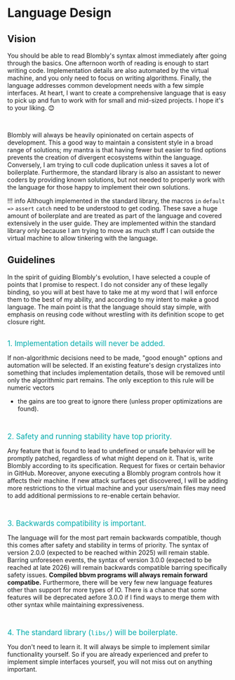 # Language Design


## Vision

You should be able to read Blombly's syntax almost immediately after
going through the basics. One afternoon worth of reading
is enough to start writing code. Implementation details
are also automated by the virtual machine, and you only need to
focus on writing algorithms. Finally, the language addresses common
development needs with a few simple interfaces.
At heart, I want to create a comprehensive language that is easy to pick up
and fun to work with for small and mid-sized projects. I hope it's to your liking. 😊

<br>

Blombly will always be heavily opinionated on certain aspects of development. 
This a good way to maintain a consistent
style in a broad range of solutions; my mantra is that having fewer but easier to find options 
prevents the creation of divergent ecosystems within the language.
Conversely, I am trying to cull code duplication unless it saves a lot of boilerplate.
Furthermore, the standard library is also an assistant to newer coders by providing known
solutions, but not needed to properly work with the language for those happy
to implement their own solutions.


!!! info
    Although implemented in the standard library, the macros
    `in` `default` `=>` `assert` `catch` need to be understood to get coding.
    These save a huge amount of boilerplate and are treated as part of the language
    and covered extensively in the user guide.
    They are implemented within
    the standard library only because I am trying to 
    move as much stuff I can outside the virtual machine to allow
    tinkering with the language.


## Guidelines

In the spirit of guiding Blombly's evolution, I have selected a couple of points 
that I promise to respect. I do not consider any of these legally binding,
so you will at best have to take me at my word that I will enforce them to the
best of my ability, and according to my intent to make a good language.
The main point is that the language should stay simple, with emphasis on
reusing code without wrestling with its definition scope to get closure right.

<br>
<span style="font-size:1.2em;color:#00ABAB;">1. Implementation details will never be added.</span>

If non-algorithmic decisions need to
be made, "good enough" options and automation will be selected. 
If an existing feature's design crystalizes into something that includes
implementation details, those will be removed until only the algorithmic
part remains.
The only exception to this rule will be numeric vectors 
- the gains are too great to ignore there (unless proper 
optimizations are found).

<br>

<span style="font-size:1.2em;color:#00ABAB;">2. Safety and running stability have top priority.</span>

Any feature that is
found to lead to undefined or unsafe behavior will be promptly patched,
regardless of what might depend on it. That is, write Blombly according to
its specification. Request for fixes or certain behavior in GitHub.
Moreover, anyone executing a Blombly program controls
how it affects their machine. If new attack surfaces get discovered,
I will be adding more restrictions to the virtual machine and your
users/main files may need to add additional permissions to re-enable 
certain behavior.

<br>

<span style="font-size:1.2em;color:#00ABAB;">3. Backwards compatibility is important.</span>

The language will for the most part remain backwards compatible,
though this comes after safety and stability in terms of priority.
The syntax of version 2.0.0
(expected to be reached within 2025) will remain stable.
Barring unforeseen events, the syntax of version 3.0.0 (expected
to be reached at late 2026) will remain backwards compatible
barring specifically safety issues. 
**Compiled bbvm programs will always remain
forward compatibe.** Furthermore, there will be very few new language 
features other than support for
more types of IO. There is a chance that some features 
will be deprecated aefore 3.0.0 if I find ways to merge them
with other syntax while maintaining expressiveness.

<br>

<span style="font-size:1.2em;color:#00ABAB;">4. The standard library (`libs/`) will be boilerplate.</span>

You don't need to learn it.
Ιt will always be simple to implement similar functionality yourself. 
So if you are already experienced and prefer to implement simple interfaces yourself,
you will not miss out on anything important.

